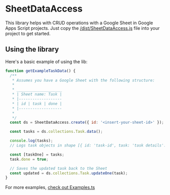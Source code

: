 # SheetDataAccess

This library helps with CRUD operations with a Google Sheet in Google Apps Script projects.
Just copy the [/dist/SheetDataAccess.js](dist/SheetDataAccess.js) file into your project to get started.

## Using the library

Here's a basic example of using the lib:

```JavaScript
function getExampleTaskData() {
  /**
   * Assumes you have a Google Sheet with the following structure:
   * 
   * ____________________
   * | Sheet name: Task |
   * |-------------------
   * | id | task | done |
   * |-------------------
   * 
   */
  const ds = SheetDataAccess.create({ id: '<insert-your-sheet-id>' });

  const tasks = ds.collections.Task.data();

  console.log(tasks); 
  // Logs task objects in shape [{ id: 'task-id', task: 'task details': done: true/false }]

  const [taskOne] = tasks;
  task.done = true;

  // Saves the updated task back to the Sheet
  const updated = ds.collections.Task.updateOne(task);
}
```


For more examples, [check out Examples.ts](src/Examples.ts)